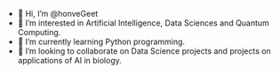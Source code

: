 - 👋 Hi, I’m @honveGeet
- 👀 I’m interested in Artificial Intelligence, Data Sciences and Quantum Computing.
- 🌱 I’m currently learning Python programming.
- 💞️ I’m looking to collaborate on Data Science projects and projects on applications of AI in biology.


<!---
honveGeet/honveGeet is a ✨ special ✨ repository because its `README.md` (this file) appears on your GitHub profile.
You can click the Preview link to take a look at your changes.
--->
